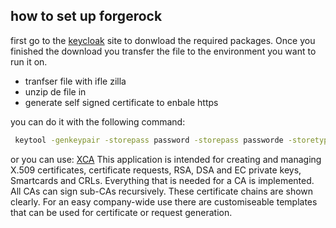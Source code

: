 ## how to set up forgerock

first go to the [keycloak](https://www.keycloak.org/downloads) site to donwload the required packages. Once you finished the download you transfer the file to the environment you want to run it on. 

- tranfser file 
with ifle zilla 
- unzip de file in
- generate self signed certificate to enbale https

you can do it with the following command: 
```bash
 keytool -genkeypair -storepass password -storepass passworde -storetype PKCS12 -keyalg RSA -keysize 2048 -dname "CN=server" -alias server -ext "SAN:c=DNS:localhost,IP:127.0. 
 ```

or you can use: [XCA](https://hohnstaedt.de/xca)
This application is intended for creating and managing X.509 certificates, certificate requests, RSA, DSA and EC private keys, Smartcards and CRLs.
Everything that is needed for a CA is implemented.
All CAs can sign sub-CAs recursively. These certificate chains are shown clearly.
For an easy company-wide use there are customiseable templates that can be used for certificate or request generation.



